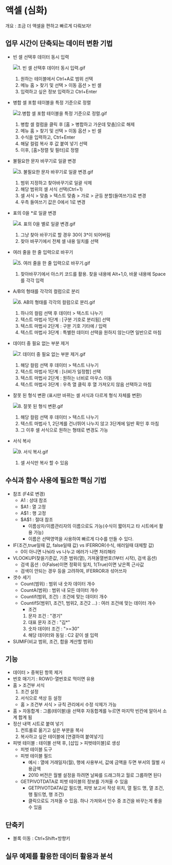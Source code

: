 # 액셀 (심화)

개요 : 조금 더 액셀을 편하고 빠르게 다뤄보자!

## 업무 시간이 단축되는 데이터 변환 기법

- 빈 셀 선택후 데이터 동시 입력
  
  ![1. 빈 셀 선택후 데이터 동시 입력.gif](assets/01.%20%EB%B9%88%20%EC%85%80%20%EC%84%A0%ED%83%9D%ED%9B%84%20%EB%8D%B0%EC%9D%B4%ED%84%B0%20%EB%8F%99%EC%8B%9C%20%EC%9E%85%EB%A0%A5.gif)
  1. 원하는 테이블에서 Ctrl+A로 범위 선택
  2. 메뉴 홈 > 찾기 및 선택 > 이동 옵션 > 빈 셀
  3. 입력하고 싶은 정보 입력하고 Ctrl+Enter
- 병합 셀 포함 테이블을 특정 기준으로 정렬
  
  ![2.병합 셀 포함 테이블을 특정 기준으로 정렬.gif](assets/02.%EB%B3%91%ED%95%A9%20%EC%85%80%20%ED%8F%AC%ED%95%A8%20%ED%85%8C%EC%9D%B4%EB%B8%94%EC%9D%84%20%ED%8A%B9%EC%A0%95%20%EA%B8%B0%EC%A4%80%EC%9C%BC%EB%A1%9C%20%EC%A0%95%EB%A0%AC.gif)
  1. 병합 셀 컬럼을 클릭 후 [홈 > 병합하고 가운데 맞춤]으로 해제
  2. 메뉴 홈 > 찾기 및 선택 > 이동 옵션 > 빈 셀
  3. 수식을 입력하고, Ctrl+Enter
  4. 해달 컬럼 복사 후 값 붙여 넣기 선택
  5. 이후, [홈>정렬 및 필터]로 정렬
- 불필요한 문자 바꾸기로 일괄 변경
  
  ![3. 불필요한 문자 바꾸기로 일괄 변경.gif](assets/03.%20%EB%B6%88%ED%95%84%EC%9A%94%ED%95%9C%20%EB%AC%B8%EC%9E%90%20%EB%B0%94%EA%BE%B8%EA%B8%B0%EB%A1%9C%20%EC%9D%BC%EA%B4%84%20%EB%B3%80%EA%B2%BD.gif)
  1. 범위 지정하고 찾아바꾸기로 일괄 삭제
  2. 해당 범위의 셀 서식 선택(Ctrl+1)
  3. 셀 서식 > 맞춤 > 텍스트 맞춤 > 가로 > 균등 분할(들여쓰기)로 변경
  4. 우측 들여쓰기 값은 0에서 1로 변경
- 표의 0을 *로 일괄 변경
  
  ![4. 표의 0을 별로 일괄 변경.gif](assets/04.%20%ED%91%9C%EC%9D%98%200%EC%9D%84%20%EB%B3%84%EB%A1%9C%20%EC%9D%BC%EA%B4%84%20%EB%B3%80%EA%B2%BD.gif)
  1. 그냥 찾아 바꾸기로 할 경우 30이 3*이 되어버림
  2. 찾아 바꾸기에서 전체 셀 내용 일치를 선택
- 여러 줄을 한 줄 입력으로 바꾸기
  
  ![5. 여러 줄을 한 줄 입력으로 바꾸기.gif](assets/05.%20%EC%97%AC%EB%9F%AC%20%EC%A4%84%EC%9D%84%20%ED%95%9C%20%EC%A4%84%20%EC%9E%85%EB%A0%A5%EC%9C%BC%EB%A1%9C%20%EB%B0%94%EA%BE%B8%EA%B8%B0.gif)
  1. 찾아바꾸기에서 아스키 코드를 활용. 찾을 내용에 Alt+1,0, 바꿀 내용에 Space를 각각 입력
- A/B의 형태를 각각의 컬럼으로 분리
  
  ![6. AB의 형태를 각각의 컬럼으로 분리.gif](assets/06.%20AB%EC%9D%98%20%ED%98%95%ED%83%9C%EB%A5%BC%20%EA%B0%81%EA%B0%81%EC%9D%98%20%EC%BB%AC%EB%9F%BC%EC%9C%BC%EB%A1%9C%20%EB%B6%84%EB%A6%AC.gif)
  1. 하나의 컬럼 선택 후 데이터 > 텍스트 나누기
  2. 텍스트 마법사 1단계 : [구분 기호로 분리됨] 선택
  3. 텍스트 마법사 2단계 : 구분 기호 기타에 / 입력
  4. 텍스트 마법사 3단계 : 특별한 데이터 선택을 원하지 않는다면 일반으로 마침
- 데이터 중 필요 없는 부분 제거
  
  ![7. 데이터 중 필요 없는 부분 제거.gif](assets/07.%20%EB%8D%B0%EC%9D%B4%ED%84%B0%20%EC%A4%91%20%ED%95%84%EC%9A%94%20%EC%97%86%EB%8A%94%20%EB%B6%80%EB%B6%84%20%EC%A0%9C%EA%B1%B0.gif)
  1. 해당 컬럼 선택 후 데이터 > 텍스트 나누기
  2. 텍스트 마법사 1단계 : [너비가 일정함] 선택
  3. 텍스트 마법사 2단계 : 원하는 너비로 마우스 이동
  4. 텍스트 마법사 3단계 : 우측 열 클릭 후 열 가져오지 않음 선택하고 마침
- 잘못 된 형식 변환 (표시만 바뀌는 셀 서식과 다르게 형식 자체를 변환)
  
  ![8. 잘못 된 형식 변환.gif](assets/08.%20%EC%9E%98%EB%AA%BB%20%EB%90%9C%20%ED%98%95%EC%8B%9D%20%EB%B3%80%ED%99%98.gif)
  1. 해당 컬럼 선택 후 데이터 > 텍스트 나누기
  2. 텍스트 마법사 1, 2단계를 건너뛰어 나누지 않고 3단계에 일반 확인 후 마침
  3. 그 이후 셀 서식으로 원하는 형태로 변경도 가능
- 서식 복사
  
  ![9. 서식 복사.gif](assets/09.%20%EC%84%9C%EC%8B%9D%20%EB%B3%B5%EC%82%AC.gif)
  1. 셀 서식만 복사 할 수 있음

## 수식과 함수 사용에 필요한 핵심 기법

- 참조 (F4로 변경)
  - A1 : 상대 참조
  - $A1 : 열 고정
  - A$1 : 행 고정
  - \$A$1 : 절대 참조
    - 이름상자/이름관리자의 이름으로도 가능(수식이 짧아지고 타 시트에서 활용 가능)
    - 이름은 선택영역을 사용하여 빠르게 다수를 만들 수 있다.
- IF(조건,true일때 값, false일때 값) vs IFERROR(수식, 에러일때 대체할 값)
  - 0이 아니면 나눠라 vs 나누고 에러가 나면 처리해라
- VLOOKUP(찾을기준값, 기준 범위(열), 가져올열번호(1부터 시작), 검색 옵션)
  - 검색 옵션 : 0(False)이면 정확히 일치, 1(True)이면 낮은쪽 근사값
  - 검색이 안되는 경우 등을 고려하여, IFERROR과 섞어쓰자
- 갯수 세기
  - Count(범위) : 범위 내 숫자 데이터 개수
  - CountA(범위) : 범위 내 모든 데이터 개수
  - Countif(범위, 조건) : 조건에 맞는 데이터 개수
  - CountifS(범위1, 조건1, 범위2, 조건2 ...) : 여러 조건에 맞는 데이터 개수
    - 조건
    1. 문자 조건 : "경기"
    2. 대표 문자 조건 : "김*"
    3. 숫자 데이터 조건 : ">=30"
    4. 해당 데이터와 동일 : C2 같이 셀 입력
- SUMIF(비교 범위, 조건, 합을 계산할 범위)

## 기능

- 데이터 > 중복된 항목 제거
- 번호 매기기 : ROW()-열번호로 먹이면 유용
- 홈 > 조건부 서식
  1. 조건 설정
  2. 서식으로 색상 등 설정
  - 홈 > 조건부 서식 > 규칙 관리에서 수정 삭제가 가능
- 홈 > 자동합계 : 그룹(테이블)을 선택후 자동합계를 누르면 마지막 빈칸에 알아서 소계 합계 됨
- 정산 내역 시트로 붙여 넣기
  1. 컨트롤로 옮기고 싶은 부분을 복사
  2. 복사하고 싶은 테이블에 [연결하여 붙여넣기]
- 피벗 테이블 : 테이블 선택 후, [삽입 > 피벗테이블]로 생성
  - 피벗 테이블 도구
  - 피벗 테이블 필드
    - 예시 : 열에 거래일자(월), 행에 사용부서, 값에 금액을 두면 부서의 월벌 사용금액
    - 2010 버전은 월별 설정을 하려면 날짜를 드래그하고 월로 그룹하면 된다
  - GETPIVOTDATA로 피벗 테이블의 정보를 가져올 수 있음
    - GETPIVOTDATA(값 필드명, 피벗 보고서 작성 위치, 열 필드 명, 열 조건, 행 필드명, 행 조건)
    - 클릭으로도 가져올 수 있음. 하나 가져와서 인수 중 조건을 바꾸는게 좋을 수 있음

## 단축키

- 블록 이동 : Ctrl+Shift+방향키

## 실무 예제를 활용한 데이터 활용과 분석
